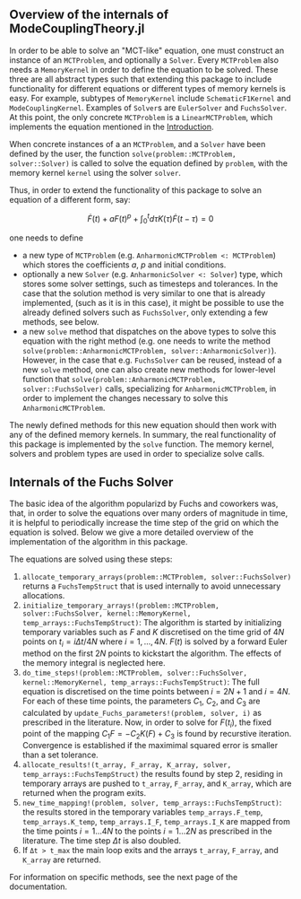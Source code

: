 ## Overview of the internals of ModeCouplingTheory.jl

In order to be able to solve an "MCT-like" equation, one must construct an instance of an `MCTProblem`, and optionally a `Solver`. Every `MCTProblem` also needs a `MemoryKernel` in order to define the equation to be solved. These three are all abstract types such that extending this package to include functionality for different equations or different types of memory kernels is easy. For example, subtypes of `MemoryKernel` include `SchematicF1Kernel` and `ModeCouplingKernel`. Examples of `Solver`s are `EulerSolver` and `FuchsSolver`. At this point, the only concrete `MCTProblem` is a `LinearMCTProblem`, which implements the equation mentioned in the [Introduction](https://ilianpihlajamaa.github.io/ModeCouplingTheory.jl/dev/index.html). 

When concrete instances of a an `MCTProblem`, and a `Solver` have been defined by the user, the function `solve(problem::MCTProblem, solver::Solver)` is called to solve the equation defined by `problem`, with the memory kernel `kernel` using the solver `solver`. 

Thus, in order to extend the functionality of this package to solve an equation of a different form, say:

$$\dot{F}(t) + a F(t)^p + \int_0^td\tau K(\tau)\dot{F}(t-\tau) = 0$$

one needs to define 
* a new type of `MCTProblem` (e.g. `AnharmonicMCTProblem <: MCTProblem`) which stores the coefficients $a$, $p$ and initial conditions.
* optionally a new `Solver` (e.g. `AnharmonicSolver <: Solver`) type, which stores some solver settings, such as timesteps and tolerances. In the case that the solution method is very similar to one that is already implemented, (such as it is in this case), it might be possible to use the already defined solvers such as `FuchsSolver`, only extending a few methods, see below. 
* a new `solve` method that dispatches on the above types to solve this equation with the right method (e.g. one needs to write the method `solve(problem::AnharmonicMCTProblem, solver::AnharmonicSolver)`). However, in the case that e.g. `FuchsSolver` can be reused, instead of a new `solve` method, one can also create new methods for lower-level function that `solve(problem::AnharmonicMCTProblem, solver::FuchsSolver)` calls, specializing for `AnharmonicMCTProblem`, in order to implement the changes necessary to solve this `AnharmonicMCTProblem`.

The newly defined methods for this new equation should then work with any of the defined memory kernels. In summary, the real functionality of this package is implemented by the `solve` function. The memory kernel, solvers and problem types are used in order to specialize solve calls.

## Internals of the Fuchs Solver

The basic idea of the algorithm popularizd by Fuchs and coworkers was, that, in order to solve the equations over many orders of magnitude in time, it is helpful to periodically increase the time step of the grid on which the equation is solved. Below we give a more detailed overview of the implementation of the algorithm in this package.

The equations are solved using these steps:
1. `allocate_temporary_arrays(problem::MCTProblem, solver::FuchsSolver)` returns a `FuchsTempStruct` that is used internally to avoid unnecessary allocations.
1. `initialize_temporary_arrays!(problem::MCTProblem, solver::FuchsSolver, kernel::MemoryKernel, temp_arrays::FuchsTempStruct)`: The algorithm is started by initializing temporary variables such as $F$ and $K$ discretised on the time grid of $4N$ points on $t_i = i\Delta t/4N$ where $i = 1,\ldots,4N$. $F(t)$ is solved by a forward Euler method on the first $2N$ points to kickstart the algorithm. The effects of the memory integral is neglected here. 
2. `do_time_steps!(problem::MCTProblem, solver::FuchsSolver, kernel::MemoryKernel, temp_arrays::FuchsTempStruct)`: The full equation is discretised on the time points between $i=2N+1$ and $i=4N$. For each of these time points, the parameters $C_1$, $C_2$, and $C_3$ are calculated by `update_Fuchs_parameters!(problem, solver, i)` as prescribed in the literature. Now, in order to solve for $F(t_i)$, the fixed point of the mapping $C_1 F  = -C_2 K(F) + C_3$ is found by recurstive iteration. Convergence is established if the maximimal squared error is smaller than a set tolerance.
3. `allocate_results!(t_array, F_array, K_array, solver, temp_arrays::FuchsTempStruct)` the results found by step 2, residing in temporary arrays are pushed to `t_array`, `F_array`, and `K_array`, which are returned when the program exits.
4. `new_time_mapping!(problem, solver, temp_arrays::FuchsTempStruct)`: the results stored in the temporary variables `temp_arrays.F_temp`, `temp_arrays.K_temp`, `temp_arrays.I_F`, `temp_arrays.I_K` are mapped from the time points $i=1\ldots4N$ to the points $i=1\ldots2N$ as prescribed in the literature. The time step $\Delta t$ is also doubled.
5. If `Δt > t_max` the main loop exits and the arrays `t_array`, `F_array`, and `K_array` are returned. 

For information on specific methods, see the next page of the documentation.